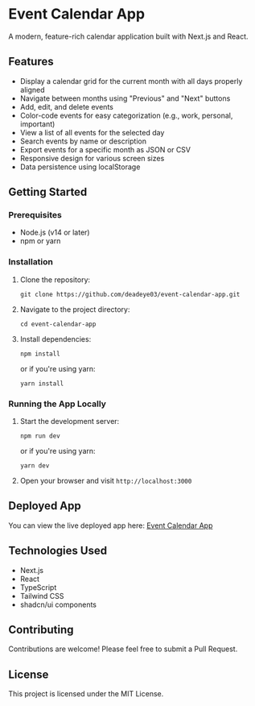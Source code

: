 # Event Calendar App

A modern, feature-rich calendar application built with Next.js and React.

## Features

- Display a calendar grid for the current month with all days properly aligned
- Navigate between months using "Previous" and "Next" buttons
- Add, edit, and delete events
- Color-code events for easy categorization (e.g., work, personal, important)
- View a list of all events for the selected day
- Search events by name or description
- Export events for a specific month as JSON or CSV
- Responsive design for various screen sizes
- Data persistence using localStorage

## Getting Started

### Prerequisites

- Node.js (v14 or later)
- npm or yarn

### Installation

1. Clone the repository:
   ```
   git clone https://github.com/deadeye03/event-calendar-app.git
   ```

2. Navigate to the project directory:
   ```
   cd event-calendar-app
   ```

3. Install dependencies:
   ```
   npm install
   ```
   or if you're using yarn:
   ```
   yarn install
   ```

### Running the App Locally

1. Start the development server:
   ```
   npm run dev
   ```
   or if you're using yarn:
   ```
   yarn dev
   ```

2. Open your browser and visit `http://localhost:3000`

## Deployed App

You can view the live deployed app here: [Event Calendar App](https://your-deployed-app-url.com)

## Technologies Used

- Next.js
- React
- TypeScript
- Tailwind CSS
- shadcn/ui components

## Contributing

Contributions are welcome! Please feel free to submit a Pull Request.

## License

This project is licensed under the MIT License.